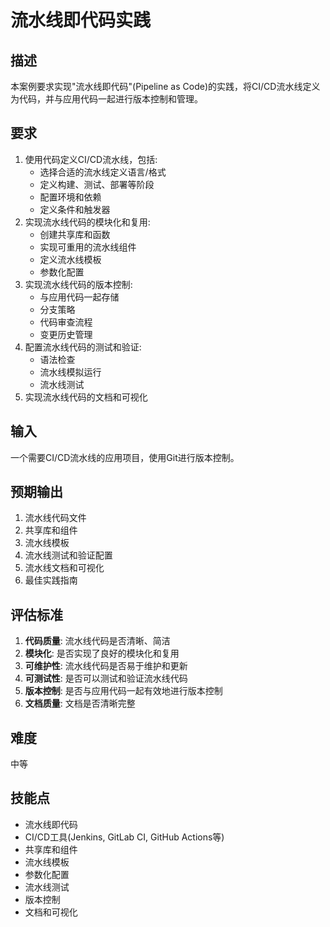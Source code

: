 # 流水线即代码实践

## 描述

本案例要求实现"流水线即代码"(Pipeline as Code)的实践，将CI/CD流水线定义为代码，并与应用代码一起进行版本控制和管理。

## 要求

1. 使用代码定义CI/CD流水线，包括:
   - 选择合适的流水线定义语言/格式
   - 定义构建、测试、部署等阶段
   - 配置环境和依赖
   - 定义条件和触发器
2. 实现流水线代码的模块化和复用:
   - 创建共享库和函数
   - 实现可重用的流水线组件
   - 定义流水线模板
   - 参数化配置
3. 实现流水线代码的版本控制:
   - 与应用代码一起存储
   - 分支策略
   - 代码审查流程
   - 变更历史管理
4. 配置流水线代码的测试和验证:
   - 语法检查
   - 流水线模拟运行
   - 流水线测试
5. 实现流水线代码的文档和可视化

## 输入

一个需要CI/CD流水线的应用项目，使用Git进行版本控制。

## 预期输出

1. 流水线代码文件
2. 共享库和组件
3. 流水线模板
4. 流水线测试和验证配置
5. 流水线文档和可视化
6. 最佳实践指南

## 评估标准

1. **代码质量**: 流水线代码是否清晰、简洁
2. **模块化**: 是否实现了良好的模块化和复用
3. **可维护性**: 流水线代码是否易于维护和更新
4. **可测试性**: 是否可以测试和验证流水线代码
5. **版本控制**: 是否与应用代码一起有效地进行版本控制
6. **文档质量**: 文档是否清晰完整

## 难度

中等

## 技能点

- 流水线即代码
- CI/CD工具(Jenkins, GitLab CI, GitHub Actions等)
- 共享库和组件
- 流水线模板
- 参数化配置
- 流水线测试
- 版本控制
- 文档和可视化